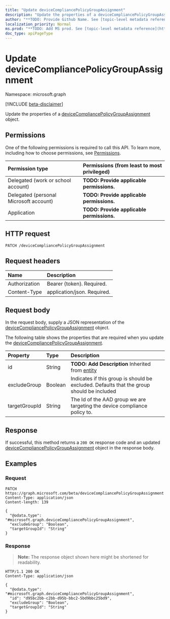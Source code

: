 ```yaml
---
title: "Update deviceCompliancePolicyGroupAssignment"
description: "Update the properties of a deviceCompliancePolicyGroupAssignment object."
author: "**TODO: Provide Github Name. See [topic-level metadata reference](https://msgo.azurewebsites.net/add/document/guidelines/metadata.html#topic-level-metadata)**"
localization_priority: Normal
ms.prod: "**TODO: Add MS prod. See [topic-level metadata reference](https://msgo.azurewebsites.net/add/document/guidelines/metadata.html#topic-level-metadata)**"
doc_type: apiPageType
---
```


# Update deviceCompliancePolicyGroupAssignment
Namespace: microsoft.graph

[!INCLUDE [beta-disclaimer](../../includes/beta-disclaimer.md)]

Update the properties of a [deviceCompliancePolicyGroupAssignment](../resources/devicecompliancepolicygroupassignment.md) object.

## Permissions
One of the following permissions is required to call this API. To learn more, including how to choose permissions, see [Permissions](/graph/permissions-reference).

|Permission type|Permissions (from least to most privileged)|
|:---|:---|
|Delegated (work or school account)|**TODO: Provide applicable permissions.**|
|Delegated (personal Microsoft account)|**TODO: Provide applicable permissions.**|
|Application|**TODO: Provide applicable permissions.**|

## HTTP request

<!-- {
  "blockType": "ignored"
}
-->
``` http
PATCH /deviceCompliancePolicyGroupAssignment
```

## Request headers
|Name|Description|
|:---|:---|
|Authorization|Bearer {token}. Required.|
|Content-Type|application/json. Required.|

## Request body
In the request body, supply a JSON representation of the [deviceCompliancePolicyGroupAssignment](../resources/devicecompliancepolicygroupassignment.md) object.

The following table shows the properties that are required when you update the [deviceCompliancePolicyGroupAssignment](../resources/devicecompliancepolicygroupassignment.md).

|Property|Type|Description|
|:---|:---|:---|
|id|String|**TODO: Add Description** Inherited from [entity](../resources/entity.md)|
|excludeGroup|Boolean|Indicates if this group is should be excluded. Defaults that the group should be included|
|targetGroupId|String|The Id of the AAD group we are targeting the device compliance policy to.|



## Response

If successful, this method returns a `200 OK` response code and an updated [deviceCompliancePolicyGroupAssignment](../resources/devicecompliancepolicygroupassignment.md) object in the response body.

## Examples

### Request
<!-- {
  "blockType": "request",
  "name": "update_devicecompliancepolicygroupassignment"
}
-->
``` http
PATCH https://graph.microsoft.com/beta/deviceCompliancePolicyGroupAssignment
Content-Type: application/json
Content-length: 139

{
  "@odata.type": "#microsoft.graph.deviceCompliancePolicyGroupAssignment",
  "excludeGroup": "Boolean",
  "targetGroupId": "String"
}
```


### Response
>**Note:** The response object shown here might be shortened for readability.
<!-- {
  "blockType": "response",
  "truncated": true
}
-->
``` http
HTTP/1.1 200 OK
Content-Type: application/json

{
  "@odata.type": "#microsoft.graph.deviceCompliancePolicyGroupAssignment",
  "id": "d95bc2bb-c2bb-d95b-bbc2-5bd9bbc25bd9",
  "excludeGroup": "Boolean",
  "targetGroupId": "String"
}
```

